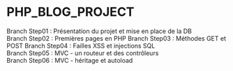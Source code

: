 # PHP_BLOG_PROJECT

Branch Step01 : Présentation du projet et mise en place de la DB  
Branch Step02 : Premières pages en PHP 
Branch Step03 : Méthodes GET et POST 
Branch Step04 : Failles XSS et injections SQL  
Branch Step05 : MVC - un routeur et des contrôleurs  
Branch Step06 : MVC - héritage et autoload  